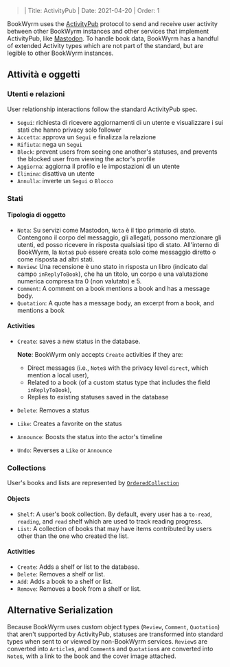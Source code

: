 > | Title: ActivityPub | Date: 2021-04-20 | Order: 1

BookWyrm uses the [ActivityPub](http://activitypub.rocks/) protocol to send and receive user activity between other BookWyrm instances and other services that implement ActivityPub, like [Mastodon](https://joinmastodon.org/). To handle book data, BookWyrm has a handful of extended Activity types which are not part of the standard, but are legible to other BookWyrm instances.

## Attività e oggetti

### Utenti e relazioni
User relationship interactions follow the standard ActivityPub spec.

- `Segui`: richiesta di ricevere aggiornamenti di un utente e visualizzare i sui stati che hanno privacy solo follower
- `Accetta`: approva un `Segui` e finalizza la relazione
- `Rifiuta`: nega un `Segui`
- `Block`: prevent users from seeing one another's statuses, and prevents the blocked user from viewing the actor's profile
- `Aggiorna`: aggiorna il profilo e le impostazioni di un utente
- `Elimina`: disattiva un utente
- `Annulla`: inverte un `Segui` o `Blocco`

### Stati
#### Tipologia di oggetto

- `Nota`: Su servizi come Mastodon, `Nota` è il tipo primario di stato. Contengono il corpo del messaggio, gli allegati, possono menzionare gli utenti, ed posso ricevere in risposta qualsiasi tipo di stato. All'interno di BookWyrm, la `Nota`s può essere creata solo come messaggio diretto o come risposta ad altri stati.
- `Review`: Una recensione è uno stato in risposta un libro (indicato dal campo `inReplyToBook`), che ha un titolo, un corpo e una valutazione numerica compresa tra 0 (non valutato) e 5.
- `Comment`: A comment on a book mentions a book and has a message body.
- `Quotation`: A quote has a message body, an excerpt from a book, and mentions a book


#### Activities

- `Create`: saves a new status in the database.

   **Note**: BookWyrm only accepts `Create` activities if they are:

   - Direct messages (i.e., `Note`s with the privacy level `direct`, which mention a local user),
   - Related to a book (of a custom status type that includes the field `inReplyToBook`),
   - Replies to existing statuses saved in the database
- `Delete`: Removes a status
- `Like`: Creates a favorite on the status
- `Announce`: Boosts the status into the actor's timeline
- `Undo`: Reverses a `Like` or `Announce`

### Collections
User's books and lists are represented by [`OrderedCollection`](https://www.w3.org/TR/activitystreams-vocabulary/#dfn-orderedcollection)

#### Objects

- `Shelf`: A user's book collection. By default, every user has a `to-read`, `reading`, and `read` shelf which are used to track reading progress.
- `List`: A collection of books that may have items contributed by users other than the one who created the list.

#### Activities

- `Create`: Adds a shelf or list to the database.
- `Delete`: Removes a shelf or list.
- `Add`: Adds a book to a shelf or list.
- `Remove`: Removes a book from a shelf or list.


## Alternative Serialization
Because BookWyrm uses custom object types (`Review`, `Comment`, `Quotation`) that aren't supported by ActivityPub, statuses are transformed into standard types when sent to or viewed by non-BookWyrm services. `Review`s are converted into `Article`s, and `Comment`s and `Quotation`s are converted into `Note`s, with a link to the book and the cover image attached.
